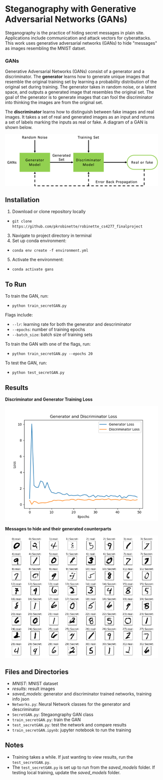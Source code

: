 # Steganography with Generative Adversarial Networks (GANs)

Steganography is the practice of hiding secret messages in plain site. Applications include communication and attack vectors for cyberattacks. This work uses generative adversarial networks (GANs) to hide "messages" as images resembling the MNIST datset.

### GANs
Generative Adversarial Networks (GANs) consist of a generator and a discriminator. The **generator** learns how to generate unique images that resemble the original training set by learning a probability distribution of the original set during training. The generator takes in random noise, or a latent space, and outputs a generated image that resembles the original set. The goal of the generator is to generate images that can fool the discriminator into thinking the images are from the original set.

The **discriminator** learns how to distinguish between fake images and real images. It takes a set of real and generated images as an input and returns a set of labels marking the inputs as real or fake. A diagram of a GAN is shown below.

![GAN Diagram](results/gan.png)

## Installation
1. Download or clone repository locally
- `git clone https://github.com/pkrobinette/robinette_cs4277_finalproject`
3. Navigate to project directory in terminal
4. Set up conda environment:
- `conda env create -f environment.yml`
5. Activate the environment:
- `conda activate gans`

## To Run
To train the GAN, run:
- `python train_secretGAN.py`

Flags include:
- `--lr`: learning rate for both the generator and descriminator
- `--epochs`: number of training epochs
- `--batch_size`: batch size of training sets

To train the GAN with one of the flags, run:
- `python train_secretGAN.py --epochs 20`

To test the GAN, run:
- `python test_secretGAN.py`

## Results
**Discriminator and Generator Training Loss**

![Loss Curve](results/training_curves.png)

**Messages to hide and their generated counterparts**

![Real and Fake](results/results.png)

## Files and Directories
- *MNIST*: MNIST dataset
- *results*: result images
- *saved_models*: generator and discriminator trained networks, training info json
- `Networks.py`: Neural Network classes for the generator and descriminator
- `SecretGAN.py`: Stegaongraphy GAN class
- `train_secretGAN.py`: train the GAN
- `test_secretGAN.py`: test the network and compare results
- `train_secretGAN.ipynb`: jupyter notebook to run the training

## Notes
- Training takes a while. If just wanting to view results, run the `test_secretGAN.py`.
- The `test_secretGAN.py` is set up to run from the *saved_models* folder. If testing local training, update the *saved_models* folder.

